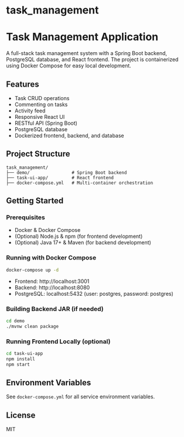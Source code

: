 # task_management
# Task Management Application

A full-stack task management system with a Spring Boot backend, PostgreSQL database, and React frontend. The project is containerized using Docker Compose for easy local development.

## Features
- Task CRUD operations
- Commenting on tasks
- Activity feed
- Responsive React UI
- RESTful API (Spring Boot)
- PostgreSQL database
- Dockerized frontend, backend, and database

## Project Structure
```
task_management/
├── demo/                # Spring Boot backend
├── task-ui-app/         # React frontend
├── docker-compose.yml   # Multi-container orchestration
```

## Getting Started

### Prerequisites
- Docker & Docker Compose
- (Optional) Node.js & npm (for frontend development)
- (Optional) Java 17+ & Maven (for backend development)

### Running with Docker Compose
```sh
docker-compose up -d
```
- Frontend: http://localhost:3001
- Backend: http://localhost:8080
- PostgreSQL: localhost:5432 (user: postgres, password: postgres)

### Building Backend JAR (if needed)
```sh
cd demo
./mvnw clean package
```

### Running Frontend Locally (optional)
```sh
cd task-ui-app
npm install
npm start
```

## Environment Variables
See `docker-compose.yml` for all service environment variables.

## License
MIT
